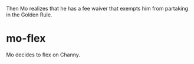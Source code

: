 Then Mo realizes that he has a fee waiver that exempts him from partaking in the Golden Rule.

# mo-flex
Mo decides to flex on Channy.
